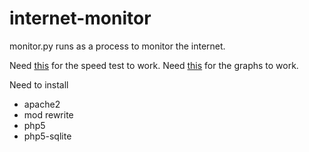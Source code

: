# internet-monitor

monitor.py runs as a process to monitor the internet.

Need [this](https://github.com/sivel/speedtest-cli) for the speed test to work.
Need [this](http://www.chartjs.org/) for the graphs to work.

Need to install
- apache2
- mod rewrite
- php5
- php5-sqlite
